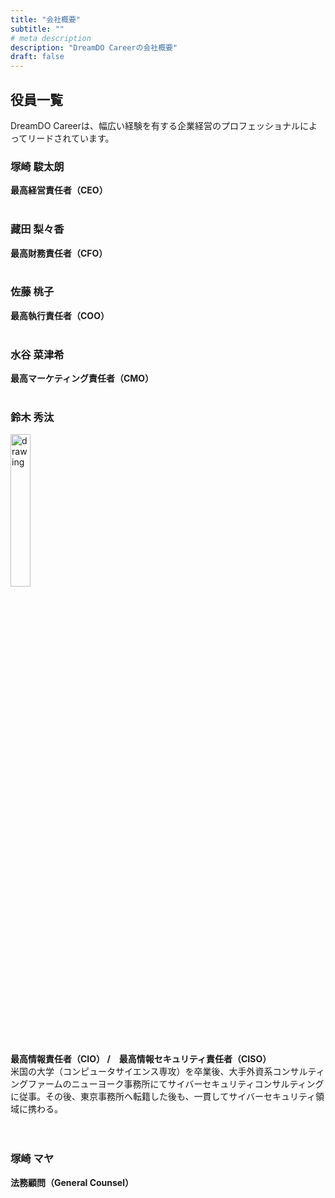 ```yaml
---
title: "会社概要"
subtitle: ""
# meta description
description: "DreamDO Careerの会社概要"
draft: false
---
```


## 役員一覧
DreamDO Careerは、幅広い経験を有する企業経営のプロフェッショナルによってリードされています。

### 塚崎 駿太朗
**最高経営責任者（CEO）** <br/><br/>

### 藏田 梨々香
**最高財務責任者（CFO）** <br/><br/>

### 佐藤 桃子
**最高執行責任者（COO）** <br/><br/>

### 水谷 菜津希
**最高マーケティング責任者（CMO）** <br/><br/>

### 鈴木 秀汰
<div style="text-align:left"><img src="../../images/headshot/shuta.jpg" alt="drawing" width="25%" style="display: block; margin: 0px;"/></div>

**最高情報責任者（CIO） /　最高情報セキュリティ責任者（CISO）** <br/>
米国の大学（コンピュータサイエンス専攻）を卒業後、大手外資系コンサルティングファームのニューヨーク事務所にてサイバーセキュリティコンサルティングに従事。その後、東京事務所へ転籍した後も、一貫してサイバーセキュリティ領域に携わる。 <br/><br/><br/>

### 塚崎 マヤ
**法務顧問（General Counsel）**　<br/><br/>
